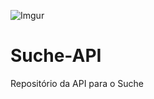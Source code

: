 ![Imgur](https://i.imgur.com/YR8fRkP.png)

# Suche-API
Repositório da API para o Suche

<!-- #3 Teste de automação de deploy no Glitch -->
